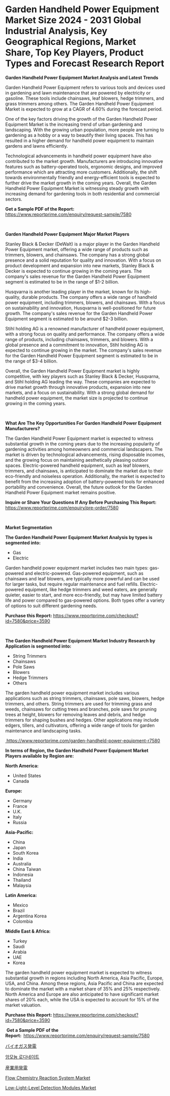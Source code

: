 <p><h1>Garden Handheld Power Equipment Market Size 2024 - 2031 Global Industrial Analysis, Key Geographical Regions, Market Share, Top Key Players, Product Types and Forecast Research Report</h1></p><p><strong>Garden Handheld Power Equipment Market Analysis and Latest Trends</strong></p>
<p><p>Garden Handheld Power Equipment refers to various tools and devices used in gardening and lawn maintenance that are powered by electricity or gasoline. These tools include chainsaws, leaf blowers, hedge trimmers, and grass trimmers among others. The Garden Handheld Power Equipment Market is expected to grow at a CAGR of 4.60% during the forecast period.</p><p>One of the key factors driving the growth of the Garden Handheld Power Equipment Market is the increasing trend of urban gardening and landscaping. With the growing urban population, more people are turning to gardening as a hobby or a way to beautify their living spaces. This has resulted in a higher demand for handheld power equipment to maintain gardens and lawns efficiently.</p><p>Technological advancements in handheld power equipment have also contributed to the market growth. Manufacturers are introducing innovative features such as battery-operated tools, ergonomic designs, and improved performance which are attracting more customers. Additionally, the shift towards environmentally friendly and energy-efficient tools is expected to further drive the market growth in the coming years. Overall, the Garden Handheld Power Equipment Market is witnessing steady growth with increasing demand for gardening tools in both residential and commercial sectors.</p></p>
<p><strong>Get a Sample PDF of the Report:&nbsp;</strong> <a href="https://www.reportprime.com/enquiry/request-sample/7580">https://www.reportprime.com/enquiry/request-sample/7580</a></p>
<p>&nbsp;</p>
<p><strong>Garden Handheld Power Equipment Major Market Players</strong></p>
<p><p>Stanley Black & Decker (DeWalt) is a major player in the Garden Handheld Power Equipment market, offering a wide range of products such as trimmers, blowers, and chainsaws. The company has a strong global presence and a solid reputation for quality and innovation. With a focus on product development and expansion into new markets, Stanley Black & Decker is expected to continue growing in the coming years. The company's sales revenue for the Garden Handheld Power Equipment segment is estimated to be in the range of $1-2 billion.</p><p>Husqvarna is another leading player in the market, known for its high-quality, durable products. The company offers a wide range of handheld power equipment, including trimmers, blowers, and chainsaws. With a focus on sustainability and innovation, Husqvarna is well-positioned for future growth. The company's sales revenue for the Garden Handheld Power Equipment segment is estimated to be around $2-3 billion.</p><p>Stihl holding AG is a renowned manufacturer of handheld power equipment, with a strong focus on quality and performance. The company offers a wide range of products, including chainsaws, trimmers, and blowers. With a global presence and a commitment to innovation, Stihl holding AG is expected to continue growing in the market. The company's sales revenue for the Garden Handheld Power Equipment segment is estimated to be in the range of $3-4 billion.</p><p>Overall, the Garden Handheld Power Equipment market is highly competitive, with key players such as Stanley Black & Decker, Husqvarna, and Stihl holding AG leading the way. These companies are expected to drive market growth through innovative products, expansion into new markets, and a focus on sustainability. With a strong global demand for handheld power equipment, the market size is projected to continue growing in the coming years.</p></p>
<p>&nbsp;</p>
<p><strong>What Are The Key Opportunities For Garden Handheld Power Equipment Manufacturers?</strong></p>
<p><p>The Garden Handheld Power Equipment market is expected to witness substantial growth in the coming years due to the increasing popularity of gardening activities among homeowners and commercial landscapers. The market is driven by technological advancements, rising disposable incomes, and the growing focus on maintaining aesthetically pleasing outdoor spaces. Electric-powered handheld equipment, such as leaf blowers, trimmers, and chainsaws, is anticipated to dominate the market due to their eco-friendly and noiseless operation. Additionally, the market is expected to benefit from the increasing adoption of battery-powered tools for enhanced portability and convenience. Overall, the future outlook for the Garden Handheld Power Equipment market remains positive.</p></p>
<p><strong>Inquire or Share Your Questions If Any Before Purchasing This Report:</strong> <a href="https://www.reportprime.com/enquiry/pre-order/7580">https://www.reportprime.com/enquiry/pre-order/7580</a></p>
<p>&nbsp;</p>
<p><strong>Market Segmentation</strong></p>
<p><strong>The Garden Handheld Power Equipment Market Analysis by types is segmented into:</strong></p>
<p><ul><li>Gas</li><li>Electric</li></ul></p>
<p><p>Garden handheld power equipment market includes two main types: gas-powered and electric-powered. Gas-powered equipment, such as chainsaws and leaf blowers, are typically more powerful and can be used for larger tasks, but require regular maintenance and fuel refills. Electric-powered equipment, like hedge trimmers and weed eaters, are generally quieter, easier to start, and more eco-friendly, but may have limited battery life and power compared to gas-powered options. Both types offer a variety of options to suit different gardening needs.</p></p>
<p><strong>Purchase this Report:&nbsp;</strong><a href="https://www.reportprime.com/checkout?id=7580&price=3590">https://www.reportprime.com/checkout?id=7580&price=3590</a></p>
<p>&nbsp;</p>
<p><strong>The Garden Handheld Power Equipment Market Industry Research by Application is segmented into:</strong></p>
<p><ul><li>String Trimmers</li><li>Chainsaws</li><li>Pole Saws</li><li>Blowers</li><li>Hedge Trimmers</li><li>Others</li></ul></p>
<p><p>The garden handheld power equipment market includes various applications such as string trimmers, chainsaws, pole saws, blowers, hedge trimmers, and others. String trimmers are used for trimming grass and weeds, chainsaws for cutting trees and branches, pole saws for pruning trees at height, blowers for removing leaves and debris, and hedge trimmers for shaping bushes and hedges. Other applications may include edgers, tillers, and cultivators, offering a wide range of tools for garden maintenance and landscaping tasks.</p></p>
<p><a href="https://www.reportprime.com/garden-handheld-power-equipment-r7580">&nbsp;https://www.reportprime.com/garden-handheld-power-equipment-r7580</a></p>
<p><strong>In terms of Region, the Garden Handheld Power Equipment Market Players available by Region are:</strong></p>
<p>
    <p> <strong> North America: </strong>
        <ul>
            <li>United States</li>
            <li>Canada</li>
        </ul>
        </p> 
    <p> <strong> Europe: </strong>
        <ul>
            <li>Germany</li>
            <li>France</li>
            <li>U.K.</li>
            <li>Italy</li>
            <li>Russia</li>
        </ul>
        </p> 
    <p> <strong> Asia-Pacific: </strong>
        <ul>
            <li>China</li>
            <li>Japan</li>
            <li>South Korea</li>
            <li>India</li>
            <li>Australia</li>
            <li>China Taiwan</li>
            <li>Indonesia</li>
            <li>Thailand</li>
            <li>Malaysia</li>
        </ul>
        </p> 
    <p> <strong> Latin America: </strong>
        <ul>
            <li>Mexico</li>
            <li>Brazil</li>
            <li>Argentina Korea</li>
            <li>Colombia</li>
        </ul>
        </p> 
    <p> <strong> Middle East & Africa: </strong>
        <ul>
            <li>Turkey</li>
            <li>Saudi</li>
            <li>Arabia</li>
            <li>UAE</li>
            <li>Korea</li>
        </ul>
    </p>
    </p>
<p><p>The garden handheld power equipment market is expected to witness substantial growth in regions including North America, Asia Pacific, Europe, USA, and China. Among these regions, Asia Pacific and China are expected to dominate the market with a market share of 35% and 25% respectively. North America and Europe are also anticipated to have significant market shares of 20% each, while the USA is expected to account for 15% of the market valuation.</p></p>
<p><strong>Purchase this Report: </strong><a href="https://www.reportprime.com/checkout?id=7580&price=3590">https://www.reportprime.com/checkout?id=7580&price=3590</a></p>
<p>&nbsp;<strong>Get a Sample PDF of the Report:&nbsp;&nbsp;</strong><a href="https://www.reportprime.com/enquiry/request-sample/7580">https://www.reportprime.com/enquiry/request-sample/7580</a></p>
<p><strong></strong></p>
<p><p><a href="https://github.com/NovaStamm2023/Market-Research-Report-List-1/blob/main/244541576575.md">バイオガス発電</a></p><p><a href="https://github.com/durgin521/Market-Research-Report-List-1/blob/main/411900072301.md">암모늄 로다네이트</a></p><p><a href="https://github.com/JerelSchulit20231/Market-Research-Report-List-1/blob/main/991343376576.md">産業用発電</a></p><p><a href="https://github.com/RosemarieLeffler2023/Market-Research-Report-List-1/blob/main/flow-chemistry-reaction-system-market.md">Flow Chemistry Reaction System Market</a></p><p><a href="https://github.com/susanjprice2023/Market-Research-Report-List-1/blob/main/low-light-level-detection-modules-market.md">Low-Light-Level Detection Modules Market</a></p></p>